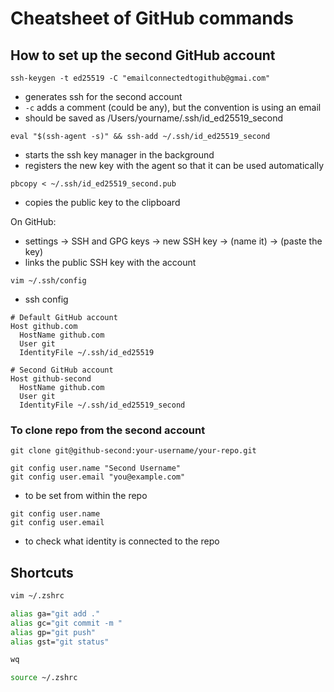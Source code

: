 # Cheatsheet of GitHub commands

## How to set up the second GitHub account

`ssh-keygen -t ed25519 -C "emailconnectedtogithub@gmai.com"`

- generates ssh for the second account
- `-c` adds a comment (could be any), but the convention is using an email
- should be saved as /Users/yourname/.ssh/id_ed25519_second

`eval "$(ssh-agent -s)" && ssh-add ~/.ssh/id_ed25519_second`
- starts the ssh key manager in the background 
- registers the new key with the agent so that it can be used automatically

`pbcopy < ~/.ssh/id_ed25519_second.pub`
- copies the public key to the clipboard

On GitHub:
- settings -> SSH and GPG keys -> new SSH key -> (name it) -> (paste the key)
- links the public SSH key with the account

`vim ~/.ssh/config`
- ssh config

~~~
# Default GitHub account
Host github.com
  HostName github.com
  User git
  IdentityFile ~/.ssh/id_ed25519

# Second GitHub account
Host github-second
  HostName github.com
  User git
  IdentityFile ~/.ssh/id_ed25519_second
~~~

### To clone repo from the second account
`git clone git@github-second:your-username/your-repo.git`

~~~
git config user.name "Second Username"
git config user.email "you@example.com"
~~~
- to be set from within the repo

~~~
git config user.name
git config user.email
~~~
- to check what identity is connected to the repo

## Shortcuts
~~~zsh
vim ~/.zshrc

alias ga="git add ."
alias gc="git commit -m "
alias gp="git push"
alias gst="git status"

wq

source ~/.zshrc
~~~
